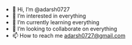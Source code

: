 - 👋 Hi, I’m @adarsh0727
- 👀 I’m interested in everything
- 🌱 I’m currently learning everything
- 💞️ I’m looking to collaborate on everything
- 📫 How to reach me adarsh0727@gmail.com

<!---
adarsh0727/adarsh0727 is a ✨ special ✨ repository because its `README.md` (this file) appears on your GitHub profile.
You can click the Preview link to take a look at your changes.
--->
